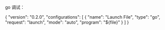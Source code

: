 go 调试：

{
    "version": "0.2.0",
    "configurations": [
        {
            "name": "Launch File",
            "type": "go",
            "request": "launch",
            "mode": "auto",
            "program": "${file}"
        }
    ]
}


